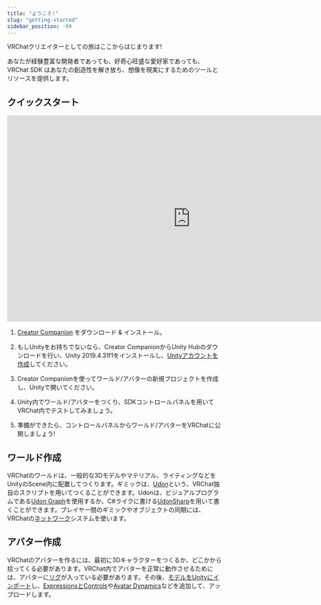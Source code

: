 ```yaml
---
title: "ようこそ!"
slug: "getting-started"
sidebar_position: -99
---
```

<!-- Your VRChat Creator Journey begins here!  -->
VRChatクリエイターとしての旅はここからはじまります!

<!-- Whether you're a seasoned developer or a curious enthusiast, the VRChat SDK provides you with the tools and resources to unleash your creativity and bring your imagination to life. -->
あなたが経験豊富な開発者であっても、好奇心旺盛な愛好家であっても、VRChat SDK はあなたの創造性を解き放ち、想像を現実にするためのツールとリソースを提供します。

## クイックスタート

<div class="video-container">
    <iframe src="https://www.youtube.com/embed/0u1g0TYoJsU" title="VRChat Creator Companion" frameborder="0" allow="encrypted-media; gyroscope; web-share" width="853" height="480" allowfullscreen></iframe>
</div>


<!-- 1. Download & Install [the Creator Companion](https://vrchat.com/download/vcc). -->
1. [Creator Companion](https://vrchat.com/download/vcc) をダウンロード & インストール。
<!-- 2. If Unity is not installed, the Creator Companion will help you download Unity Hub,  install Unity 2019.4.31f1, and [create a Unity Account](https://id.unity.com/account/new). -->
2. もしUnityをお持ちでないなら、Creator CompanionからUnity Hubのダウンロードを行い、Unity 2019.4.31f1をインストールし、[Unityアカウントを作成](https://id.unity.com/account/new)してください。
<!-- 3. Use the Creator Companion to create a new Worlds or Avatar project, and open it with Unity. -->
3. Creator Companionを使ってワールド/アバターの新規プロジェクトを作成し、Unityで開いてください。
<!-- 4. Build your world or avatar in Unity, and test it in VRChat using the SDK Control Panel. -->
4. Unity内でワールド/アバターをつくり、SDKコントロールパネルを用いてVRChat内でテストしてみましょう。
<!-- 5. Once ready, use the Control Panel to publish your World or Avatar to VRChat! -->
5. 準備ができたら、コントロールパネルからワールド/アバターをVRChatに公開しましょう!

## ワールド作成

<!-- To make a VRChat world, you construct a scene in Unity using typical 3D models, materials and lighting. You can add interactivity with [Udon](/worlds/udon), our custom scripting system. Udon can be built with the visual [Udon Graph](/worlds/udon) or by writing C#-like code using [UdonSharp](https://udonsharp.docs.vrchat.com). You can use our [Networking](/worlds/udon/networking) system to synchronize experiences between players. -->
VRChatのワールドは、一般的な3Dモデルやマテリアル、ライティングなどをUnityのScene内に配置してつくります。ギミックは、[Udon](/worlds/udon)という、VRChat独自のスクリプトを用いてつくることができます。Udonは、ビジュアルプログラムである[Udon Graph](/worlds/udon)を使用するか、C#ライクに書ける[UdonSharp](/worlds/udon/udonsharp)を用いて書くことができます。プレイヤー間のギミックやオブジェクトの同期には、VRChatの[ネットワーク](/worlds/udon/networking)システムを使います。

## アバター作成

<!-- To make a VRChat avatar, you must first create or find a 3D character, then ensure that it is [rigged](/avatars/creating-your-first-avatar#rigging-your-avatar) to work with VRChat. You can then [import your rigged model](/avatars/creating-your-first-avatar#importing-your-avatar) into Unity and add [Expressions and Controls](/avatars/expression-menu-and-controls), [Avatar Dynamics](/avatars/avatar-dynamics) and much more.  -->
VRChatのアバターを作るには、最初に3Dキャラクターをつくるか、どこかから拾ってくる必要があります。VRChat内でアバターを正常に動作させるためには、アバターに[リグ](/avatars/creating-your-first-avatar#rigging-your-avatar)が入っている必要があります。その後、[モデルをUnityにインポート](/avatars/creating-your-first-avatar#importing-your-avatar)し、[ExpressionsとControls](/avatars/expression-menu-and-controls)や[Avatar Dynamics](/avatars/avatar-dynamics)などを追加して、アップロードします。